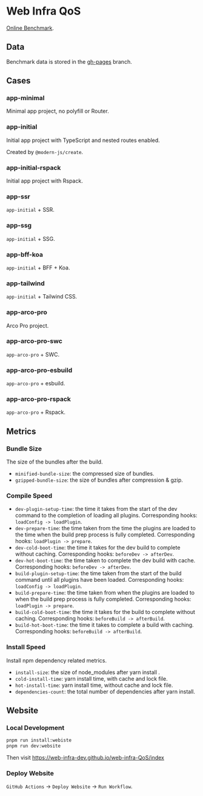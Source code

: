 # Web Infra QoS

[Online Benchmark](https://web-infra-dev.github.io/web-infra-QoS/index).

## Data

Benchmark data is stored in the [gh-pages](https://github.com/web-infra-dev/web-infra-QoS/tree/gh-pages) branch.

## Cases

### app-minimal

Minimal app project, no polyfill or Router.

### app-initial

Initial app project with TypeScript and nested routes enabled.

Created by `@modern-js/create`.

### app-initial-rspack

Initial app project with Rspack.

### app-ssr

`app-initial` + SSR.

### app-ssg

`app-initial` + SSG.

### app-bff-koa

`app-initial` + BFF + Koa.

### app-tailwind

`app-initial` + Tailwind CSS.

### app-arco-pro

Arco Pro project.

### app-arco-pro-swc

`app-arco-pro` + SWC.

### app-arco-pro-esbuild

`app-arco-pro` + esbuild.

### app-arco-pro-rspack

`app-arco-pro` + Rspack.

## Metrics

### Bundle Size

The size of the bundles after the build.

- `minified-bundle-size`: the compressed size of bundles.
- `gzipped-bundle-size`: the size of bundles after compression & gzip.

### Compile Speed

- `dev-plugin-setup-time`: the time it takes from the start of the dev command to the completion of loading all plugins. Corresponding hooks: `loadConfig -> loadPlugin`.
- `dev-prepare-time`: the time taken from the time the plugins are loaded to the time when the build prep process is fully completed. Corresponding hooks: `loadPlugin -> prepare`.
- `dev-cold-boot-time`: the time it takes for the dev build to complete without caching. Corresponding hooks: `beforeDev -> afterDev`.
- `dev-hot-boot-time`: the time taken to complete the dev build with cache. Corresponding hooks: `beforeDev -> afterDev`.
- `build-plugin-setup-time`: the time taken from the start of the build command until all plugins have been loaded. Corresponding hooks: `loadConfig -> loadPlugin`.
- `build-prepare-time`: the time taken from when the plugins are loaded to when the build prep process is fully completed. Corresponding hooks: `loadPlugin -> prepare`.
- `build-cold-boot-time`: the time it takes for the build to complete without caching. Corresponding hooks: `beforeBuild -> afterBuild`.
- `build-hot-boot-time`: the time it takes to complete a build with caching. Corresponding hooks: `beforeBuild -> afterBuild`.

### Install Speed

Install npm dependency related metrics.

- `install-size`: the size of node_modules after yarn install .
- `cold-install-time`: yarn install time, with cache and lock file.
- `hot-install-time`: yarn install time, without cache and lock file.
- `dependencies-count`: the total number of dependencies after yarn install.

## Website

### Local Development

```bash
pnpm run install:webiste
pnpm run dev:website
```

Then visit https://web-infra-dev.github.io/web-infra-QoS/index

### Deploy Website

`GitHub Actions` -> `Deploy Website` -> `Run Workflow`.

